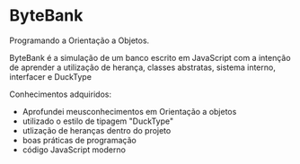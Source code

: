 # ByteBank

Programando a Orientação a Objetos.

ByteBank é a simulação de um banco escrito em JavaScript com a intenção de aprender a utilização de herança, classes abstratas, sistema interno, interfacer e DuckType

Conhecimentos adquiridos:

* Aprofundei meusconhecimentos em Orientação a objetos
* utilizado o estilo de tipagem "DuckType"
* utlização de heranças dentro do projeto
* boas práticas de programação
* código JavaScript moderno 


